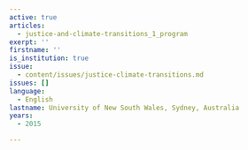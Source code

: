 ```yaml
---
active: true
articles:
  - justice-and-climate-transitions_1_program
exerpt: ''
firstname: ''
is_institution: true
issue:
  - content/issues/justice-climate-transitions.md
issues: []
language:
  - English
lastname: University of New South Wales, Sydney, Australia
years:
  - 2015

---
```

